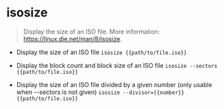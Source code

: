 # isosize
> Display the size of an ISO file.
> More information: <https://linux.die.net/man/8/isosize>.

- Display the size of an ISO file
`isosize {{path/to/file.iso}}`

- Display the block count and block size of an ISO file
`isosize --sectors {{path/to/file.iso}}`

- Display the size of an ISO file divided by a given number (only usable when --sectors is not given)
`isosize --divisor={{number}} {{path/to/file.iso}}`
